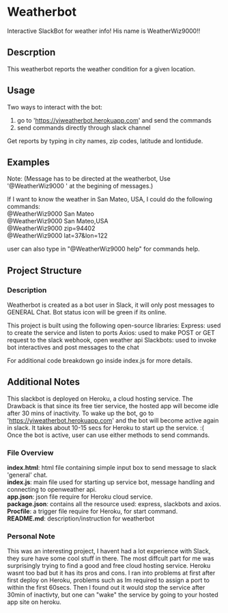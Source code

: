 # Weatherbot
Interactive SlackBot for weather info!
His name is WeatherWiz9000!!

## Descrption
This weatherbot reports the weather condition for a given location.

## Usage
Two ways to interact with the bot:
1) go to 'https://yiweatherbot.herokuapp.com' and send the commands
2) send commands directly through slack channel

Get reports by typing in city names, zip codes, latitude and lontidude.

## Examples
Note: (Message has to be directed at the weatherbot,
Use '@WeatherWiz9000 ' at the begining of messages.)

If I want to know the weather in San Mateo, USA, I could do the following commands:<br />
@WeatherWiz9000 San Mateo<br />
@WeatherWiz9000 San Mateo,USA<br />
@WeatherWiz9000 zip=94402<br />
@WeatherWiz9000 lat=37&lon=122<br />

user can also type in "@WeatherWiz9000 help" for commands help.

## Project Structure

### Description
Weatherbot is created as a bot user in Slack, it will only post messages to GENERAL Chat.
Bot status icon will be green if its online.

This project is built using the following open-source libraries:
Express: used to create the service and listen to ports
Axios: used to make POST or GET request to the slack webhook, open weather api
Slackbots: used to invoke bot interactives and post messages to the chat

For additional code breakdown go inside index.js for more details.

## Additional Notes
This slackbot is deployed on Heroku, a cloud hosting service.
The Drawback is that since its free tier service, the hosted app will become idle after 30 mins of inactivity.
To wake up the bot, go to 'https://yiweatherbot.herokuapp.com' and the bot will become active again in slack.
It takes about 10-15 secs for Heroku to start up the service. :( <br />
Once the bot is active, user can use either methods to send commands.

### File Overview
**index.html**: html file containing simple input box to send message to slack 'general' chat.<br />
**index.js**: main file used for starting up service bot, message handling and connecting to openweather api.<br />
**app.json**: json file require for Heroku cloud service.<br />
**package.json**: contains all the resource used: express, slackbots and axios.<br />
**Procfile**: a trigger file require for Heroku, for start command.<br />
**README.md**: description/instruction for weatherbot<br />

### Personal Note
This was an interesting project, I havent had a lot experience with Slack, they sure have some cool stuff in there.
The most diffcult part for me was surprisingly trying to find a good and free cloud hosting service. Heroku wasnt too bad
but it has its pros and cons. I ran into problems at first after first deploy on Heroku, problems such as Im required to assign a port
to within the first 60secs. Then I found out it would stop the service after 30min of inactivty, but one can "wake" the service
by going to your hosted app site on heroku.
